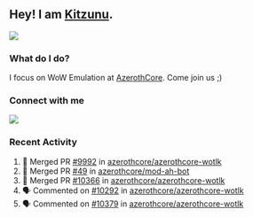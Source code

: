 ## Hey! I am [Kitzunu](https://Github.com/Kitzunu).

<!--<a href="https://github-readme-stats.kitzunu.vercel.app/api?username=Kitzunu&show_icons=true&theme=dark">
  <img align="center" src="https://github-readme-stats.kitzunu.vercel.app/api?username=Kitzunu&show_icons=true&theme=dark" />
</a>-->
<a href="https://github-readme-stats.kitzunu.vercel.app/api?username=Kitzunu&show_icons=true&theme=dark">
  <img align="center" src="https://github-readme-stats.vercel.app/api/top-langs/?username=Kitzunu&layout=compact&theme=dark" />
</a>

### What do I do?

I focus on WoW Emulation at [AzerothCore](https://Github.com/AzerothCore). Come join us ;)

### Connect with me
[![](https://img.shields.io/badge/AzerothCore%20Discord-Connect%20with%20me!-green)](https://discord.com/invite/gkt4y2x)

### Recent Activity

<!--START_SECTION:activity-->
1. 🎉 Merged PR [#9992](https://github.com/azerothcore/azerothcore-wotlk/pull/9992) in [azerothcore/azerothcore-wotlk](https://github.com/azerothcore/azerothcore-wotlk)
2. 🎉 Merged PR [#49](https://github.com/azerothcore/mod-ah-bot/pull/49) in [azerothcore/mod-ah-bot](https://github.com/azerothcore/mod-ah-bot)
3. 🎉 Merged PR [#10366](https://github.com/azerothcore/azerothcore-wotlk/pull/10366) in [azerothcore/azerothcore-wotlk](https://github.com/azerothcore/azerothcore-wotlk)
4. 🗣 Commented on [#10292](https://github.com/azerothcore/azerothcore-wotlk/issues/10292) in [azerothcore/azerothcore-wotlk](https://github.com/azerothcore/azerothcore-wotlk)
5. 🗣 Commented on [#10379](https://github.com/azerothcore/azerothcore-wotlk/issues/10379) in [azerothcore/azerothcore-wotlk](https://github.com/azerothcore/azerothcore-wotlk)
<!--END_SECTION:activity-->
